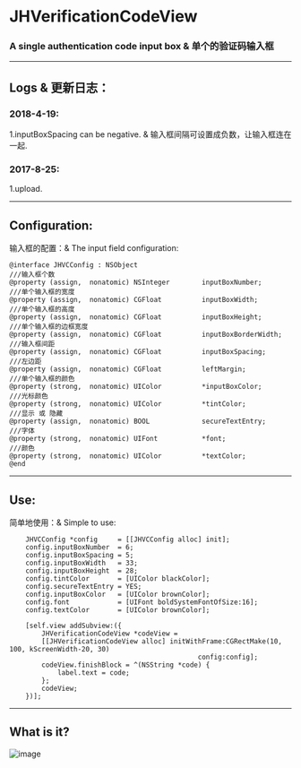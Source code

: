 # JHVerificationCodeView
### A single authentication code input box & 单个的验证码输入框

---

## Logs & 更新日志：

### 2018-4-19:
1.inputBoxSpacing can be negative. & 输入框间隔可设置成负数，让输入框连在一起.

### 2017-8-25:
1.upload. 

---

## Configuration:
输入框的配置：& The input field configuration:

```
@interface JHVCConfig : NSObject
///输入框个数
@property (assign,  nonatomic) NSInteger        inputBoxNumber;
///单个输入框的宽度
@property (assign,  nonatomic) CGFloat          inputBoxWidth;
///单个输入框的高度
@property (assign,  nonatomic) CGFloat          inputBoxHeight;
///单个输入框的边框宽度
@property (assign,  nonatomic) CGFloat          inputBoxBorderWidth;
///输入框间距
@property (assign,  nonatomic) CGFloat          inputBoxSpacing;
///左边距
@property (assign,  nonatomic) CGFloat          leftMargin;
///单个输入框的颜色
@property (strong,  nonatomic) UIColor          *inputBoxColor;
///光标颜色
@property (strong,  nonatomic) UIColor          *tintColor;
///显示 或 隐藏
@property (assign,  nonatomic) BOOL             secureTextEntry;
///字体
@property (strong,  nonatomic) UIFont           *font;
///颜色
@property (strong,  nonatomic) UIColor          *textColor;
@end
```

---

## Use:

简单地使用：& Simple to use:
```
    JHVCConfig *config     = [[JHVCConfig alloc] init];
    config.inputBoxNumber  = 6; 
    config.inputBoxSpacing = 5;
    config.inputBoxWidth   = 33;
    config.inputBoxHeight  = 28;
    config.tintColor       = [UIColor blackColor];
    config.secureTextEntry = YES;
    config.inputBoxColor   = [UIColor brownColor];
    config.font            = [UIFont boldSystemFontOfSize:16];
    config.textColor       = [UIColor brownColor];
    
    [self.view addSubview:({
        JHVerificationCodeView *codeView =
        [[JHVerificationCodeView alloc] initWithFrame:CGRectMake(10, 100, kScreenWidth-20, 30)
                                               config:config];
        codeView.finishBlock = ^(NSString *code) {
            label.text = code;
        };
        codeView;
    })];
```

---

## What is it?
![image](https://github.com/xjh093/JHVerificationCodeView/blob/master/123.png)
